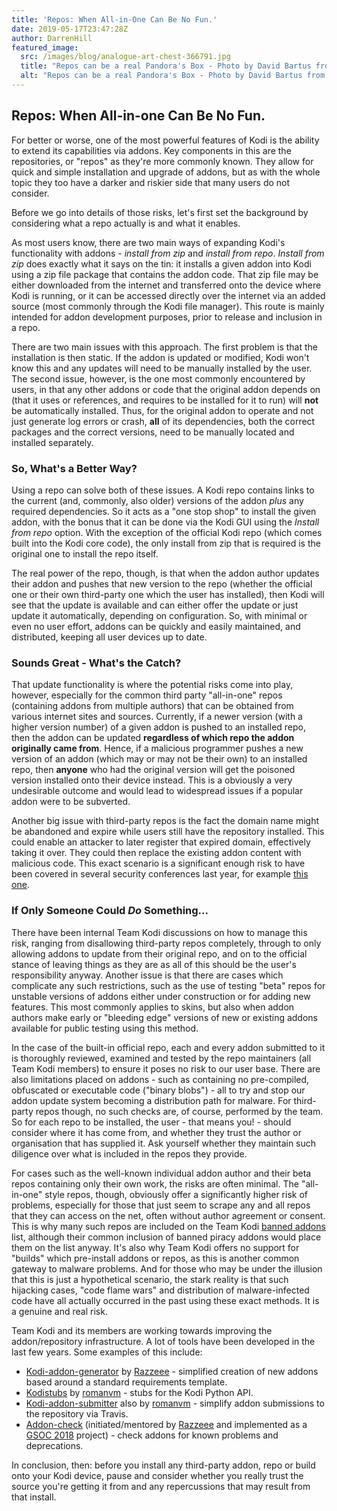 ```yaml
---
title: 'Repos: When All-in-One Can Be No Fun.'
date: 2019-05-17T23:47:28Z
author: DarrenHill
featured_image:
  src: /images/blog/analogue-art-chest-366791.jpg
  title: "Repos can be a real Pandora's Box - Photo by David Bartus from Pexels"
  alt: "Repos can be a real Pandora's Box - Photo by David Bartus from Pexels"
---
```

**Repos: When All-in-one Can Be No Fun.**
-----------------------------------------

 For better or worse, one of the most powerful features of Kodi is the ability to extend its capabilities via addons. Key components in this are the repositories, or "repos" as they're more commonly known. They allow for quick and simple installation and upgrade of addons, but as with the whole topic they too have a darker and riskier side that many users do not consider. 

 Before we go into details of those risks, let's first set the background by considering what a repo actually is and what it enables. 

 As most users know, there are two main ways of expanding Kodi's functionality with addons - *install from zip* and *install from repo*. *Install from zip* does exactly what it says on the tin: it installs a given addon into Kodi using a zip file package that contains the addon code. That zip file may be either downloaded from the internet and transferred onto the device where Kodi is running, or it can be accessed directly over the internet via an added source (most commonly through the Kodi file manager). This route is mainly intended for addon development purposes, prior to release and inclusion in a repo.

 There are two main issues with this approach. The first problem is that the installation is then static. If the addon is updated or modified, Kodi won't know this and any updates will need to be manually installed by the user. The second issue, however, is the one most commonly encountered by users, in that any other addons or code that the original addon depends on (that it uses or references, and requires to be installed for it to run) will **not** be automatically installed. Thus, for the original addon to operate and not just generate log errors or crash, **all** of its dependencies, both the correct packages and the correct versions, need to be manually located and installed separately.

 ### **So, What's a Better Way?**

 Using a repo can solve both of these issues. A Kodi repo contains links to the current (and, commonly, also older) versions of the addon *plus* any required dependencies. So it acts as a "one stop shop" to install the given addon, with the bonus that it can be done via the Kodi GUI using the *Install from repo* option. With the exception of the official Kodi repo (which comes built into the Kodi core code), the only install from zip that is required is the original one to install the repo itself.

 The real power of the repo, though, is that when the addon author updates their addon and pushes that new version to the repo (whether the official one or their own third-party one which the user has installed), then Kodi will see that the update is available and can either offer the update or just update it automatically, depending on configuration. So, with minimal or even no user effort, addons can be quickly and easily maintained, and distributed, keeping all user devices up to date.

 ### **Sounds Great - What's the Catch?**

 That update functionality is where the potential risks come into play, however, especially for the common third party "all-in-one" repos (containing addons from multiple authors) that can be obtained from various internet sites and sources. Currently, if a newer version (with a higher version number) of a given addon is pushed to an installed repo, then the addon can be updated **regardless of which repo the addon originally came from**. Hence, if a malicious programmer pushes a new version of an addon (which may or may not be their own) to an installed repo, then **anyone** who had the original version will get the poisoned version installed onto their device instead. This is a obviously a very undesirable outcome and would lead to widespread issues if a popular addon were to be subverted.

 Another big issue with third-party repos is the fact the domain name might be abandoned and expire while users still have the repository installed. This could enable an attacker to later register that expired domain, effectively taking it over. They could then replace the existing addon content with malicious code. This exact scenario is a significant enough risk to have been covered in several security conferences last year, for example [this one](https://www.youtube.com/watch?v=c3RcJiZAigw).

 ### **If Only Someone Could *Do* Something...**

 There have been internal Team Kodi discussions on how to manage this risk, ranging from disallowing third-party repos completely, through to only allowing addons to update from their original repo, and on to the official stance of leaving things as they are as all of this should be the user's responsibility anyway. Another issue is that there are cases which complicate any such restrictions, such as the use of testing "beta" repos for unstable versions of addons either under construction or for adding new features. This most commonly applies to skins, but also when addon authors make early or "bleeding edge" versions of new or existing addons available for public testing using this method.

 In the case of the built-in official repo, each and every addon submitted to it is thoroughly reviewed, examined and tested by the repo maintainers (all Team Kodi members) to ensure it poses no risk to our user base. There are also limitations placed on addons - such as containing no pre-compiled, obfuscated or executable code ("binary blobs") - all to try and stop our addon update system becoming a distribution path for malware. For third-party repos though, no such checks are, of course, performed by the team. So for each repo to be installed, the user - that means you! - should consider where it has come from, and whether they trust the author or organisation that has supplied it. Ask yourself whether they maintain such diligence over what is included in the repos they provide.

 For cases such as the well-known individual addon author and their beta repos containing only their own work, the risks are often minimal. The "all-in-one" style repos, though, obviously offer a significantly higher risk of problems, especially for those that just seem to scrape any and all repos that they can access on the net, often without author agreement or consent. This is why many such repos are included on the Team Kodi [banned addons](https://kodi.wiki/view/Official:Forum_rules/Banned_add-ons) list, although their common inclusion of banned piracy addons would place them on the list anyway. It's also why Team Kodi offers no support for "builds" which pre-install addons or repos, as this is another common gateway to malware problems. And for those who may be under the illusion that this is just a hypothetical scenario, the stark reality is that such hijacking cases, "code flame wars" and distribution of malware-infected code have all actually occurred in the past using these exact methods. It is a genuine and real risk.

 Team Kodi and its members are working towards improving the addon/repository infrastructure. A lot of tools have been developed in the last few years. Some examples of this include:

 
 * [Kodi-addon-generator](https://github.com/xbmc/generator-kodi-addon) by [Razzeee](https://github.com/Razzeee) - simplified creation of new addons based around a standard requirements template.
 * [Kodistubs](https://github.com/romanvm/Kodistubs) by [romanvm](https://github.com/romanvm) - stubs for the Kodi Python API.
 * [Kodi-addon-submitter](https://github.com/xbmc/kodi-addon-submitter) also by [romanvm](https://github.com/romanvm) - simplify addon submissions to the repository via Travis.
 * [Addon-check](https://github.com/xbmc/addon-check) (initiated/mentored by [Razzeee](https://github.com/Razzeee) and implemented as a [GSOC 2018](https://summerofcode.withgoogle.com/archive/2018/projects/5036628556906496/) project) - check addons for known problems and deprecations.
 
 In conclusion, then: before you install any third-party addon, repo or build onto your Kodi device, pause and consider whether you really trust the source you're getting it from and any repercussions that may result from that install.

 
